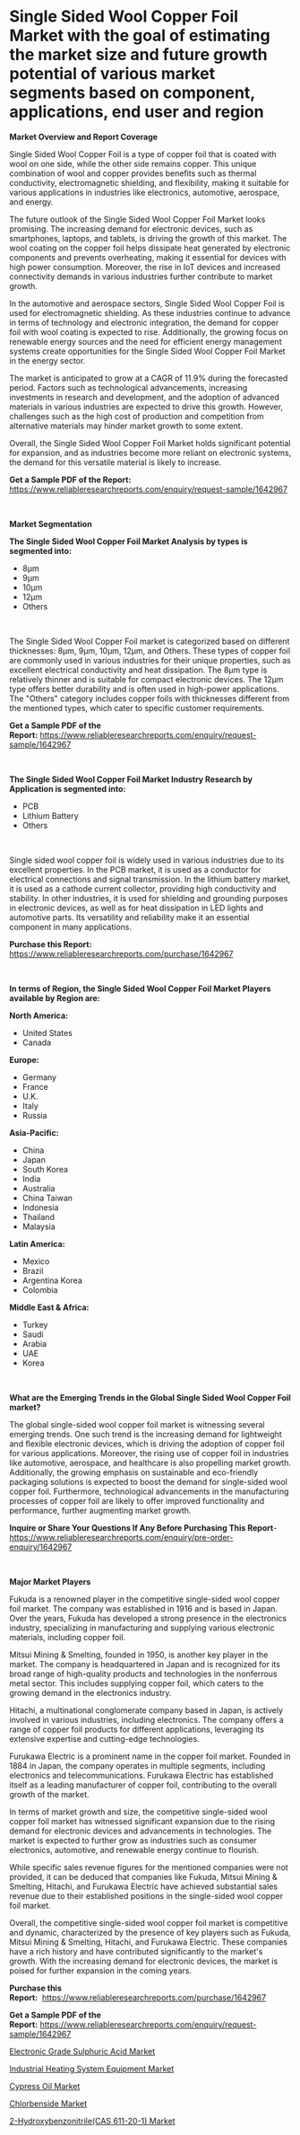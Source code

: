 <p><h1>Single Sided Wool Copper Foil Market with the goal of estimating the market size and future growth potential of various market segments based on component, applications, end user and region</h1></p><p><strong>Market Overview and Report Coverage</strong></p>
<p><p>Single Sided Wool Copper Foil is a type of copper foil that is coated with wool on one side, while the other side remains copper. This unique combination of wool and copper provides benefits such as thermal conductivity, electromagnetic shielding, and flexibility, making it suitable for various applications in industries like electronics, automotive, aerospace, and energy.</p><p>The future outlook of the Single Sided Wool Copper Foil Market looks promising. The increasing demand for electronic devices, such as smartphones, laptops, and tablets, is driving the growth of this market. The wool coating on the copper foil helps dissipate heat generated by electronic components and prevents overheating, making it essential for devices with high power consumption. Moreover, the rise in IoT devices and increased connectivity demands in various industries further contribute to market growth.</p><p>In the automotive and aerospace sectors, Single Sided Wool Copper Foil is used for electromagnetic shielding. As these industries continue to advance in terms of technology and electronic integration, the demand for copper foil with wool coating is expected to rise. Additionally, the growing focus on renewable energy sources and the need for efficient energy management systems create opportunities for the Single Sided Wool Copper Foil Market in the energy sector.</p><p>The market is anticipated to grow at a CAGR of 11.9% during the forecasted period. Factors such as technological advancements, increasing investments in research and development, and the adoption of advanced materials in various industries are expected to drive this growth. However, challenges such as the high cost of production and competition from alternative materials may hinder market growth to some extent.</p><p>Overall, the Single Sided Wool Copper Foil Market holds significant potential for expansion, and as industries become more reliant on electronic systems, the demand for this versatile material is likely to increase.</p></p>
<p><strong>Get a Sample PDF of the Report:</strong> <a href="https://www.reliableresearchreports.com/enquiry/request-sample/1642967">https://www.reliableresearchreports.com/enquiry/request-sample/1642967</a></p>
<p>&nbsp;</p>
<p><strong>Market Segmentation</strong></p>
<p><strong>The Single Sided Wool Copper Foil Market Analysis by types is segmented into:</strong></p>
<p><ul><li>8μm</li><li>9μm</li><li>10μm</li><li>12μm</li><li>Others</li></ul></p>
<p>&nbsp;</p>
<p><p>The Single Sided Wool Copper Foil market is categorized based on different thicknesses: 8μm, 9μm, 10μm, 12μm, and Others. These types of copper foil are commonly used in various industries for their unique properties, such as excellent electrical conductivity and heat dissipation. The 8μm type is relatively thinner and is suitable for compact electronic devices. The 12μm type offers better durability and is often used in high-power applications. The "Others" category includes copper foils with thicknesses different from the mentioned types, which cater to specific customer requirements.</p></p>
<p><strong>Get a Sample PDF of the Report:</strong>&nbsp;<a href="https://www.reliableresearchreports.com/enquiry/request-sample/1642967">https://www.reliableresearchreports.com/enquiry/request-sample/1642967</a></p>
<p>&nbsp;</p>
<p><strong>The Single Sided Wool Copper Foil Market Industry Research by Application is segmented into:</strong></p>
<p><ul><li>PCB</li><li>Lithium Battery</li><li>Others</li></ul></p>
<p>&nbsp;</p>
<p><p>Single sided wool copper foil is widely used in various industries due to its excellent properties. In the PCB market, it is used as a conductor for electrical connections and signal transmission. In the lithium battery market, it is used as a cathode current collector, providing high conductivity and stability. In other industries, it is used for shielding and grounding purposes in electronic devices, as well as for heat dissipation in LED lights and automotive parts. Its versatility and reliability make it an essential component in many applications.</p></p>
<p><strong>Purchase this Report:</strong>&nbsp; <a href="https://www.reliableresearchreports.com/purchase/1642967">https://www.reliableresearchreports.com/purchase/1642967</a></p>
<p>&nbsp;</p>
<p><strong>In terms of Region, the Single Sided Wool Copper Foil Market Players available by Region are:</strong></p>
<p>
    <p> <strong> North America: </strong>
        <ul>
            <li>United States</li>
            <li>Canada</li>
        </ul>
        </p> 
    <p> <strong> Europe: </strong>
        <ul>
            <li>Germany</li>
            <li>France</li>
            <li>U.K.</li>
            <li>Italy</li>
            <li>Russia</li>
        </ul>
        </p> 
    <p> <strong> Asia-Pacific: </strong>
        <ul>
            <li>China</li>
            <li>Japan</li>
            <li>South Korea</li>
            <li>India</li>
            <li>Australia</li>
            <li>China Taiwan</li>
            <li>Indonesia</li>
            <li>Thailand</li>
            <li>Malaysia</li>
        </ul>
        </p> 
    <p> <strong> Latin America: </strong>
        <ul>
            <li>Mexico</li>
            <li>Brazil</li>
            <li>Argentina Korea</li>
            <li>Colombia</li>
        </ul>
        </p> 
    <p> <strong> Middle East & Africa: </strong>
        <ul>
            <li>Turkey</li>
            <li>Saudi</li>
            <li>Arabia</li>
            <li>UAE</li>
            <li>Korea</li>
        </ul>
    </p>
    </p>
<p>&nbsp;</p>
<p><strong>What are the Emerging Trends in the Global Single Sided Wool Copper Foil market?</strong></p>
<p><p>The global single-sided wool copper foil market is witnessing several emerging trends. One such trend is the increasing demand for lightweight and flexible electronic devices, which is driving the adoption of copper foil for various applications. Moreover, the rising use of copper foil in industries like automotive, aerospace, and healthcare is also propelling market growth. Additionally, the growing emphasis on sustainable and eco-friendly packaging solutions is expected to boost the demand for single-sided wool copper foil. Furthermore, technological advancements in the manufacturing processes of copper foil are likely to offer improved functionality and performance, further augmenting market growth.</p></p>
<p><strong>Inquire or Share Your Questions If Any Before Purchasing This Report</strong>- <a href="https://www.reliableresearchreports.com/enquiry/pre-order-enquiry/1642967">https://www.reliableresearchreports.com/enquiry/pre-order-enquiry/1642967</a></p>
<p>&nbsp;</p>
<p><strong>Major Market Players</strong></p>
<p><p>Fukuda is a renowned player in the competitive single-sided wool copper foil market. The company was established in 1916 and is based in Japan. Over the years, Fukuda has developed a strong presence in the electronics industry, specializing in manufacturing and supplying various electronic materials, including copper foil. </p><p>Mitsui Mining & Smelting, founded in 1950, is another key player in the market. The company is headquartered in Japan and is recognized for its broad range of high-quality products and technologies in the nonferrous metal sector. This includes supplying copper foil, which caters to the growing demand in the electronics industry.</p><p>Hitachi, a multinational conglomerate company based in Japan, is actively involved in various industries, including electronics. The company offers a range of copper foil products for different applications, leveraging its extensive expertise and cutting-edge technologies.</p><p>Furukawa Electric is a prominent name in the copper foil market. Founded in 1884 in Japan, the company operates in multiple segments, including electronics and telecommunications. Furukawa Electric has established itself as a leading manufacturer of copper foil, contributing to the overall growth of the market.</p><p>In terms of market growth and size, the competitive single-sided wool copper foil market has witnessed significant expansion due to the rising demand for electronic devices and advancements in technologies. The market is expected to further grow as industries such as consumer electronics, automotive, and renewable energy continue to flourish.</p><p>While specific sales revenue figures for the mentioned companies were not provided, it can be deduced that companies like Fukuda, Mitsui Mining & Smelting, Hitachi, and Furukawa Electric have achieved substantial sales revenue due to their established positions in the single-sided wool copper foil market.</p><p>Overall, the competitive single-sided wool copper foil market is competitive and dynamic, characterized by the presence of key players such as Fukuda, Mitsui Mining & Smelting, Hitachi, and Furukawa Electric. These companies have a rich history and have contributed significantly to the market's growth. With the increasing demand for electronic devices, the market is poised for further expansion in the coming years.</p></p>
<p><strong>Purchase this Report:</strong>&nbsp;&nbsp;<a href="https://www.reliableresearchreports.com/purchase/1642967">https://www.reliableresearchreports.com/purchase/1642967</a></p>
<p></p>
<p><strong>Get a Sample PDF of the Report:</strong>&nbsp;<a href="https://www.reliableresearchreports.com/enquiry/request-sample/1642967">https://www.reliableresearchreports.com/enquiry/request-sample/1642967</a></p>
<p><p><a href="https://medium.com/@kennethjensen27/electronic-grade-sulphuric-acid-market-trends-forecast-and-competitive-analysis-to-2030-bac52c358b1f">Electronic Grade Sulphuric Acid Market</a></p><p><a href="https://medium.com/@donaldmendez2018/industrial-heating-system-equipment-market-analysis-and-sze-forecasted-for-period-from-2023-to-2030-52ef365a2ac6">Industrial Heating System Equipment Market</a></p><p><a href="https://medium.com/@randyrose31/cypress-oil-market-size-and-market-trends-complete-industry-overview-2023-to-2030-1de2b1430526">Cypress Oil Market</a></p><p><a href="https://medium.com/@patriciaday39/chlorbenside-market-outlook-industry-overview-and-forecast-2023-to-2030-ccd4a7573224">Chlorbenside Market</a></p><p><a href="https://medium.com/@angelageorge32/analyzing-2-hydroxybenzonitrile-cas-611-20-1-market-global-industry-perspective-and-forecast-68bcdae2be10">2-Hydroxybenzonitrile(CAS 611-20-1) Market</a></p></p>